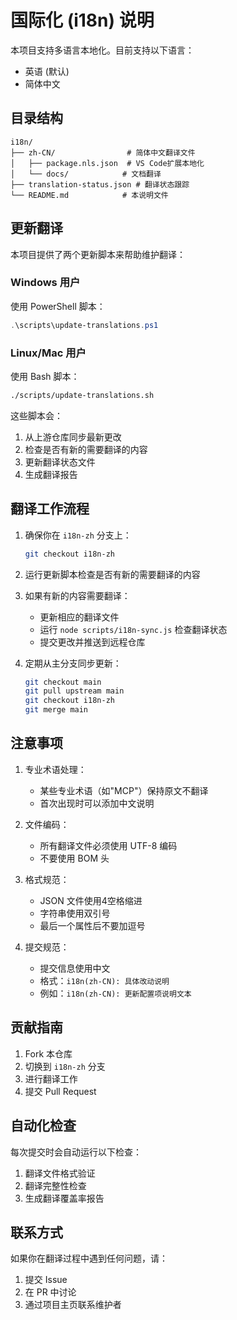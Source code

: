 # 国际化 (i18n) 说明

本项目支持多语言本地化。目前支持以下语言：
- 英语 (默认)
- 简体中文

## 目录结构

```
i18n/
├── zh-CN/                # 简体中文翻译文件
│   ├── package.nls.json  # VS Code扩展本地化
│   └── docs/            # 文档翻译
├── translation-status.json # 翻译状态跟踪
└── README.md            # 本说明文件
```

## 更新翻译

本项目提供了两个更新脚本来帮助维护翻译：

### Windows 用户
使用 PowerShell 脚本：
```powershell
.\scripts\update-translations.ps1
```

### Linux/Mac 用户
使用 Bash 脚本：
```bash
./scripts/update-translations.sh
```

这些脚本会：
1. 从上游仓库同步最新更改
2. 检查是否有新的需要翻译的内容
3. 更新翻译状态文件
4. 生成翻译报告

## 翻译工作流程

1. 确保你在 `i18n-zh` 分支上：
   ```bash
   git checkout i18n-zh
   ```

2. 运行更新脚本检查是否有新的需要翻译的内容

3. 如果有新的内容需要翻译：
   - 更新相应的翻译文件
   - 运行 `node scripts/i18n-sync.js` 检查翻译状态
   - 提交更改并推送到远程仓库

4. 定期从主分支同步更新：
   ```bash
   git checkout main
   git pull upstream main
   git checkout i18n-zh
   git merge main
   ```

## 注意事项

1. 专业术语处理：
   - 某些专业术语（如"MCP"）保持原文不翻译
   - 首次出现时可以添加中文说明

2. 文件编码：
   - 所有翻译文件必须使用 UTF-8 编码
   - 不要使用 BOM 头

3. 格式规范：
   - JSON 文件使用4空格缩进
   - 字符串使用双引号
   - 最后一个属性后不要加逗号

4. 提交规范：
   - 提交信息使用中文
   - 格式：`i18n(zh-CN): 具体改动说明`
   - 例如：`i18n(zh-CN): 更新配置项说明文本`

## 贡献指南

1. Fork 本仓库
2. 切换到 `i18n-zh` 分支
3. 进行翻译工作
4. 提交 Pull Request

## 自动化检查

每次提交时会自动运行以下检查：
1. 翻译文件格式验证
2. 翻译完整性检查
3. 生成翻译覆盖率报告

## 联系方式

如果你在翻译过程中遇到任何问题，请：
1. 提交 Issue
2. 在 PR 中讨论
3. 通过项目主页联系维护者 